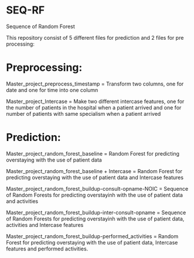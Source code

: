 # SEQ-RF
Sequence of Random Forest 

This repository consist of 5 different files for prediction and 2 files for pre processing:

# Preprocessing:

Master_project_preprocess_timestamp = Transform two columns, one for date and one for time into one column

Master_project_Intercase = Make two different intercase features, one for the number of patients in the hospital when a patient arrived and one for number of patients with same specialism when a patient arrived

# Prediction: 

Master_project_random_forest_baseline = Random Forest for predicting overstaying with the use of patient data

Master_project_random_forest_baseline + Intercase = Random Forest for predicting overstaying with the use of patient data and Intercase features

Master_project_random_forest_buildup-consult-opname-NOIC = Sequence of Random Forests for predicting overstayinh with the use of patient data and activities

Master_project_random_forest_buildup-inter-consult-opname = Sequence of Random Forests for predicting overstayinh with the use of patient data, activities and Intercase features

Master_project_random_forest_buildup-performed_activities = Random Forest for predicting overstaying with the use of patient data, Intercase features and performed activities.
